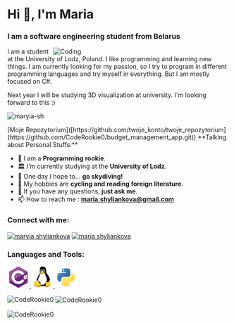 <h1 align="left">Hi 👋, I'm Maria</h1>
<h3 align="left">I am a software engineering student from Belarus</h3>
<img align="right" alt="Coding" width="400" src="https://user-images.githubusercontent.com/73159092/106097036-9e8f2980-615c-11eb-9860-5aa437be7fc9.gif">

I am a student at the University of Lodz, Poland. I like programming and learning new things. I am currently looking for my passion, so I try to program in different programming languages ​​and try myself in everything. But I am mostly focused on C#.
<p align="left">Next year I will be studying 3D visualization at university. I'm looking forward to this :)

<p align="left"> <img src="https://komarev.com/ghpvc/?username=maryia-sh&label=Profile%20views&color=0e75b6&style=flat" alt="maryia-sh" /> </p>
[Moje Repozytorium]([https://github.com/twoje_konto/twoje_repozytorium](https://github.com/CodeRookie0/budget_management_app.git))
**Talking about Personal Stuffs:**

- 🔭 I am a **Programming rookie**.
- 🏛 I’m currently studying at the **University of Lodz**.
- 🤔 One day I hope to...
          **go skydiving!**  
- 🤔 My hobbies are **cycling and reading foreign literature**.
- 💬 If you have any questions, **just ask me**.
- 📫 How to reach me : **maria.shyliankova@gmail.com**

<h3 align="left">Connect with me:</h3>
<p align="left">
<a href="https://linkedin.com/in/maryia shyliankova" target="blank"><img align="center" src="https://raw.githubusercontent.com/rahuldkjain/github-profile-readme-generator/master/src/images/icons/Social/linked-in-alt.svg" alt="maryia shyliankova" height="40" width="50" /></a>
<a href="https://fb.com/maria shyliankova" target="blank"><img align="center" src="https://raw.githubusercontent.com/rahuldkjain/github-profile-readme-generator/master/src/images/icons/Social/facebook.svg" alt="maria shyliankova" height="40" width="50" /></a>
</p>

<h3 align="left">Languages and Tools:</h3>
<p align="left"> <a href="https://www.w3schools.com/cs/" target="_blank" rel="noreferrer"> <img src="https://raw.githubusercontent.com/devicons/devicon/master/icons/csharp/csharp-original.svg" alt="csharp" width="50" height="50"/> </a> <a href="https://www.linux.org/" target="_blank" rel="noreferrer"> <img src="https://raw.githubusercontent.com/devicons/devicon/master/icons/linux/linux-original.svg" alt="linux" width="50" height="50"/> </a> <a href="https://www.python.org" target="_blank" rel="noreferrer"> <img src="https://raw.githubusercontent.com/devicons/devicon/master/icons/python/python-original.svg" alt="python" width="50" height="50"/> </a> </p>

<p><img align="left" src="https://github-readme-stats.vercel.app/api/top-langs?username=CodeRookie0&show_icons=true&locale=en&layout=compact" alt="CodeRookie0" /></p>

<p>&nbsp;<img align="center" src="https://github-readme-stats.vercel.app/api?username=CodeRookie0&show_icons=true&locale=en" alt="CodeRookie0" /></p>

<p><img align="center" src="https://github-readme-streak-stats.herokuapp.com/?user=CodeRookie0&" alt="CodeRookie0" /></p>

